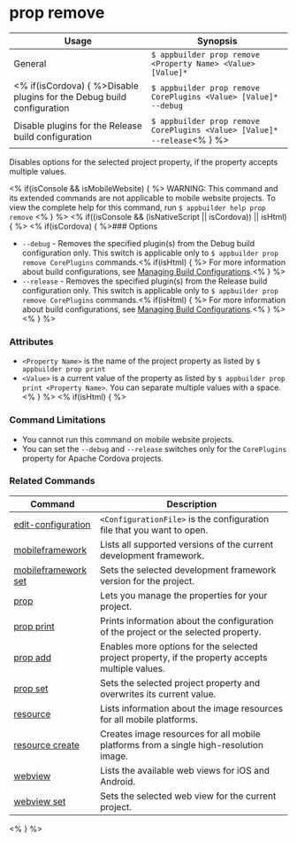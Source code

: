 prop remove
==========

Usage | Synopsis
------|-------
General | `$ appbuilder prop remove <Property Name> <Value> [Value]*`
<% if(isCordova) { %>Disable plugins for the Debug build configuration | `$ appbuilder prop remove CorePlugins <Value> [Value]* --debug`
Disable plugins for the Release build configuration | `$ appbuilder prop remove CorePlugins <Value> [Value]* --release`<% } %> 

Disables options for the selected project property, if the property accepts multiple values.

<% if(isConsole && isMobileWebsite) { %>
WARNING: This command and its extended commands are not applicable to mobile website projects. To view the complete help for this command, run `$ appbuilder help prop remove`
<% } %>
<% if((isConsole && (isNativeScript || isCordova)) || isHtml) { %>
<% if(isCordova) { %>### Options

* `--debug` - Removes the specified plugin(s) from the Debug build configuration only. This switch is applicable only to `$ appbuilder prop remove CorePlugins` commands.<% if(isHtml) { %> For more information about build configurations, see [Managing Build Configurations](http://docs.telerik.com/platform/appbuilder/build-configurations/overview).<% } %>
* `--release` - Removes the specified plugin(s) from the Release build configuration only. This switch is applicable only to `$ appbuilder prop remove CorePlugins` commands.<% if(isHtml) { %> For more information about build configurations, see [Managing Build Configurations](http://docs.telerik.com/platform/appbuilder/build-configurations/overview).<% } %>
<% } %> 
### Attributes
* `<Property Name>` is the name of the project property as listed by `$ appbuilder prop print`
* `<Value>` is a current value of the property as listed by `$ appbuilder prop print <Property Name>`. You can separate multiple values with a space.
<% } %> 
<% if(isHtml) { %> 
### Command Limitations

* You cannot run this command on mobile website projects.
* You can set the `--debug` and `--release` switches only for the `CorePlugins` property for Apache Cordova projects.

### Related Commands

Command | Description
----------|----------
[edit-configuration](edit-configuration.html) | `<ConfigurationFile>` is the configuration file that you want to open.
[mobileframework](mobileframework.html) | Lists all supported versions of the current development framework.
[mobileframework set](mobileframework-set.html) | Sets the selected development framework version for the project.
[prop](prop.html) | Lets you manage the properties for your project.
[prop print](prop-print.html) | Prints information about the configuration of the project or the selected property.
[prop add](prop-add.html) | Enables more options for the selected project property, if the property accepts multiple values.
[prop set](prop-set.html) | Sets the selected project property and overwrites its current value.
[resource](resource.html) | Lists information about the image resources for all mobile platforms.
[resource create](resource-create.html) | Creates image resources for all mobile platforms from a single high-resolution image.
[webview](webview.html) | Lists the available web views for iOS and Android.
[webview set](webview-set.html) | Sets the selected web view for the current project.
<% } %>
